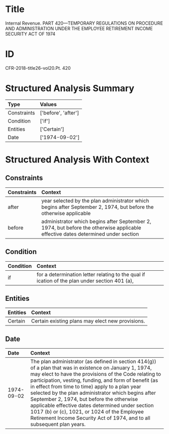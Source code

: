 # Title

 Internal Revenue. PART 420—TEMPORARY REGULATIONS ON PROCEDURE AND ADMINISTRATION UNDER THE EMPLOYEE RETIREMENT INCOME SECURITY ACT OF 1974


# ID

 CFR-2018-title26-vol20.Pt. 420


# Structured Analysis Summary

| Type        | Values              |
|:------------|:--------------------|
| Constraints | ['before', 'after'] |
| Condition   | ['if']              |
| Entities    | ['Certain']         |
| Date        | ['1974-09-02']      |


# Structured Analysis With Context

 


## Constraints

| Constraints   | Context                                                                                                                          |
|:--------------|:---------------------------------------------------------------------------------------------------------------------------------|
| after         | year selected by the plan administrator which begins after September 2, 1974, but before the otherwise applicable                |
| before        | administrator which begins after September 2, 1974, but before the otherwise applicable effective dates determined under section |


## Condition

| Condition   | Context                                                                                       |
|:------------|:----------------------------------------------------------------------------------------------|
| if          | for a determination letter relating to the qual if ication of the plan under section 401 (a), |


## Entities

| Entities   | Context                                           |
|:-----------|:--------------------------------------------------|
| Certain    | Certain  existing plans may elect new provisions. |


## Date

| Date       | Context                                                                                                                                                                                                                                                                                                                                                                                                                                                                                                                                                      |
|:-----------|:-------------------------------------------------------------------------------------------------------------------------------------------------------------------------------------------------------------------------------------------------------------------------------------------------------------------------------------------------------------------------------------------------------------------------------------------------------------------------------------------------------------------------------------------------------------|
| 1974-09-02 | The plan administrator (as defined in section 414(g)) of a plan that was in existence on January 1, 1974, may elect to have the provisions of the Code relating to participation, vesting, funding, and form of benefit (as in effect from time to time) apply to a plan year selected by the plan administrator which begins after September 2, 1974, but before the otherwise applicable effective dates determined under section 1017 (b) or (c), 1021, or 1024 of the Employee Retirement Income Security Act of 1974, and to all subsequent plan years. |


